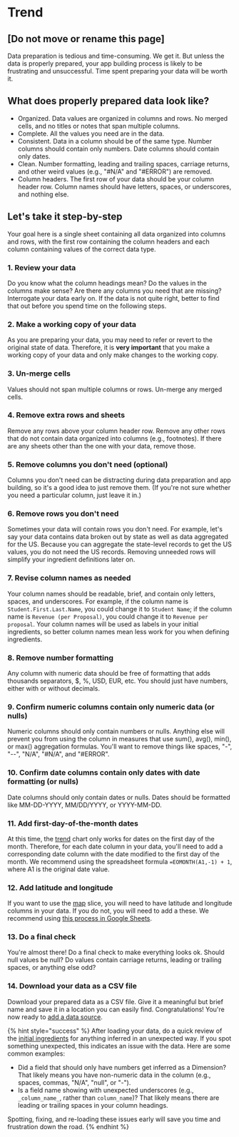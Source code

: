 # Trend

## \[Do not move or rename this page\]

Data preparation is tedious and time-consuming. We get it. But unless the data is properly prepared, your app building process is likely to be frustrating and unsuccessful. Time spent preparing your data will be worth it.

## What does properly prepared data look like?

* Organized. Data values are organized in columns and rows. No merged cells, and no titles or notes that span multiple columns. 
* Complete. All the values you need are in the data. 
* Consistent. Data in a column should be of the same type. Number columns should contain only numbers. Date columns should contain only dates. 
* Clean. Number formatting, leading and trailing spaces, carriage returns, and other weird values \(e.g., "\#N/A" and "\#ERROR"\) are removed.
* Column headers. The first row of your data should be your column header row. Column names should have letters, spaces, or underscores, and nothing else. 

## Let's take it step-by-step

Your goal here is a single sheet containing all data organized into columns and rows, with the first row containing the column headers and each column containing values of the correct data type. 

### 1. Review your data

Do you know what the column headings mean? Do the values in the columns make sense? Are there any columns you need that are missing? Interrogate your data early on. If the data is not quite right, better to find that out before you spend time on the following steps. 

### 2. Make a working copy of your data

As you are preparing your data, you may need to refer or revert to the original state of data. Therefore, it is **very important** that you make a working copy of your data and only make changes to the working copy.

### 3. Un-merge cells

Values should not span multiple columns or rows. Un-merge any merged cells.

### 4. Remove extra rows and sheets

Remove any rows above your column header row. Remove any other rows that do not contain data organized into columns \(e.g., footnotes\). If there are any sheets other than the one with your data, remove those. 

### 5. Remove columns you don't need \(optional\)

Columns you don't need can be distracting during data preparation and app building, so it's a good idea to just remove them. \(If you're not sure whether you need a particular column, just leave it in.\)

### 6. Remove rows you don't need

Sometimes your data will contain rows you don't need. For example, let's say your data contains data broken out by state as well as data aggregated for the US. Because you can aggregate the state-level records to get the US values, you do not need the US records. Removing unneeded rows will simplify your ingredient definitions later on. 

### 7. Revise column names as needed

Your column names should be readable, brief, and contain only letters, spaces, and underscores. For example, if the column name is `Student.First.Last.Name`, you could change it to `Student Name`; if the column name is `Revenue (per Proposal)`, you could change it to `Revenue per proposal`.  Your column names will be used as labels in your initial ingredients, so better column names mean less work for you when defining ingredients. 

### 8. Remove number formatting

Any column with numeric data should be free of formatting that adds thousands separators, $, %, USD, EUR, etc. You should just have numbers, either with or without decimals. 

### 9. Confirm numeric columns contain only numeric data \(or nulls\)

Numeric columns should only contain numbers or nulls. Anything else will prevent you from using the column in measures that use sum\(\), avg\(\), min\(\), or max\(\) aggregation formulas. You'll want to remove things like spaces, "-", "--", "N/A", "\#N/A", and "\#ERROR". 

### 10. Confirm date columns contain only dates with date formatting \(or nulls\)

Date columns should only contain dates or nulls. Dates should be formatted like MM-DD-YYYY, MM/DD/YYYY, or YYYY-MM-DD. 

### 11. Add first-day-of-the-month dates

At this time, the [trend](trend.md) chart only works for dates on the first day of the month. Therefore, for each date column in your data, you'll need to add a corresponding date column with the date modified to the first day of the month. We recommend using the spreadsheet formula `=EOMONTH(A1,-1) + 1`, where A1 is the original date value. 

### 12. Add latitude and longitude

If you want to use the [map](map.md) slice, you will need to have latitude and longitude columns in your data. If you do not, you will need to add a these. We recommend using [this process in Google Sheets](https://discourse.looker.com/t/get-latitude-longitude-for-any-location-through-google-sheets-and-plot-these-in-looker/5402). 

### 13. Do a final check

You're almost there! Do a final check to make everything looks ok. Should null values be null? Do values contain carriage returns, leading or trailing spaces, or anything else odd? 

### 14. Download your data as a CSV file

Download your prepared data as a CSV file. Give it a meaningful but brief name and save it in a location you can easily find. Congratulations! You're now ready to [add a data source](../../data-sources/add-a-data-source/).

{% hint style="success" %}
After loading your data, do a quick review of the [initial ingredients](../../data-sources/add-a-data-source/#initial-ingredients) for anything inferred in an unexpected way. If you spot something unexpected, this indicates an issue with the data. Here are some common examples:

* Did a field that should only have numbers get inferred as a Dimension? That likely means you have non-numeric data in the column \(e.g., spaces, commas, "N/A", "null", or "-"\).
* Is a field name showing with unexpected underscores \(e.g., `_column_name_`, rather than `column_name`\)? That likely means there are leading or trailing spaces in your column headings.

Spotting, fixing, and re-loading these issues early will save you time and frustration down the road.
{% endhint %}

